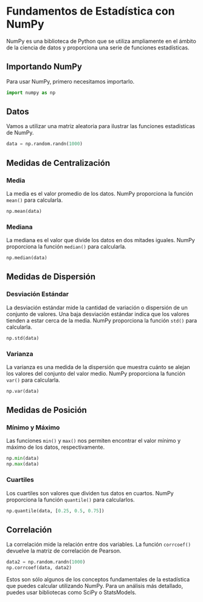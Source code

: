 
# Fundamentos de Estadística con NumPy

NumPy es una biblioteca de Python que se utiliza ampliamente en el ámbito de la ciencia de datos y proporciona una serie de funciones estadísticas.

## Importando NumPy

Para usar NumPy, primero necesitamos importarlo.

```python
import numpy as np
```

## Datos

Vamos a utilizar una matriz aleatoria para ilustrar las funciones estadísticas de NumPy.

```python
data = np.random.randn(1000)
```

## Medidas de Centralización

### Media

La media es el valor promedio de los datos. NumPy proporciona la función `mean()` para calcularla.

```python
np.mean(data)
```

### Mediana

La mediana es el valor que divide los datos en dos mitades iguales. NumPy proporciona la función `median()` para calcularla.

```python
np.median(data)
```

## Medidas de Dispersión

### Desviación Estándar

La desviación estándar mide la cantidad de variación o dispersión de un conjunto de valores. Una baja desviación estándar indica que los valores tienden a estar cerca de la media. NumPy proporciona la función `std()` para calcularla.

```python
np.std(data)
```

### Varianza

La varianza es una medida de la dispersión que muestra cuánto se alejan los valores del conjunto del valor medio. NumPy proporciona la función `var()` para calcularla.

```python
np.var(data)
```

## Medidas de Posición

### Mínimo y Máximo

Las funciones `min()` y `max()` nos permiten encontrar el valor mínimo y máximo de los datos, respectivamente.

```python
np.min(data)
np.max(data)
```

### Cuartiles

Los cuartiles son valores que dividen tus datos en cuartos. NumPy proporciona la función `quantile()` para calcularlos.

```python
np.quantile(data, [0.25, 0.5, 0.75])
```

## Correlación

La correlación mide la relación entre dos variables. La función `corrcoef()` devuelve la matriz de correlación de Pearson.

```python
data2 = np.random.randn(1000)
np.corrcoef(data, data2)
```

Estos son sólo algunos de los conceptos fundamentales de la estadística que puedes calcular utilizando NumPy. Para un análisis más detallado, puedes usar bibliotecas como SciPy o StatsModels.
